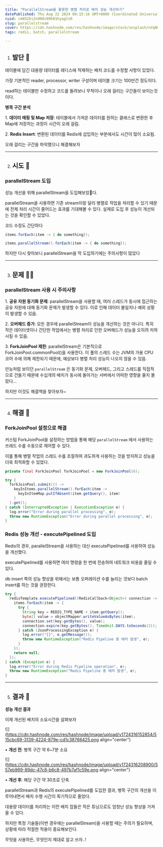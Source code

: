 ```yaml
---
title: "ParallelStream을 활용한 병렬 처리로 배치 성능 개선하기"
datePublished: Thu Aug 22 2024 09:15:16 GMT+0000 (Coordinated Universal Time)
cuid: cm052hi2n000c09k01hyagln0
slug: parallelstream
cover: https://cdn.hashnode.com/res/hashnode/image/stock/unsplash/nVqNmnAWz3A/upload/ed0307db8ba5cf243a9fc3890287d2a5.jpeg
tags: redis, batch, parallelstream

---
```


1. ## 발단 👣
    

테이블에 담긴 대용량 데이터를 레디스에 적재하는 배치 코드를 수정할 사항이 있었다.

가장 기본적인 reader, processor, writer 구성이며 테이블 크기는 100만건 정도이다.

read하는 테이블만 수정하고 코드를 돌려보니 무척이나 오래 걸리는 구간들이 보이는것이다.

**병목 구간 분석**

1\. **데이터 매핑 및 Map 저장**: 테이블에서 가져온 데이터를 원하는 클래스로 변환한 후 Map에 저장하는 과정이 시간이 오래 걸림.

2\. **Redis Insert**: 변환된 데이터를 Redis에 삽입하는 부분에서도 시간이 많이 소요됨.

오래 걸리는 구간을 파악했으니 해결해보자

---

2. ## 시도 🤔
    

### **parallelStream 도입**

성능 개선을 위해 parallelStream을 도입해보았다.

parallelStream을 사용하면 기존 stream이랑 달리 병렬로 작업을 처리할 수 있기 때문에 전체 처리 시간이 줄어드는 효과를 기대해볼 수 있다. 실제로 도입 후 성능이 개선되는 것을 확인할 수 있었다.

코드 수정도 간단하다

```java
items.forEach(item -> { do something});

items.parallelStream().forEach(item -> { do something});
```

하지만 다시 찾아보니 parallelStream을 막 도입하기에는 주의사항이 많았다

---

3. ## 문제 😵‍💫
    

### **parallelStream 사용 시 주의사항**

1\. **공유 자원 동기화 문제**: parallelStream을 사용할 때, 여러 스레드가 동시에 접근하는 공유 자원에 대해 동기화 문제가 발생할 수 있다. 이로 인해 데이터 불일치나 예외 상황이 발생할 수 있음.

2\. **오버헤드 증가**: 모든 경우에 parallelStream이 성능을 개선하는 것은 아니다. 특히 작은 데이터셋이나 간단한 작업에서는 병렬 처리로 인한 오버헤드가 성능을 오히려 저하시킬 수 있음.

3\. **ForkJoinPool 제한**: parallelStream은 기본적으로 ForkJoinPool.commonPool()을 사용한다. 이 풀의 스레드 수는 JVM의 가용 CPU 코어 수에 의해 제한되기 때문에, 예상보다 병렬 처리 성능이 나오지 않을 수 있음.

만능처럼 보이던 `parallelStream` 은 동기화 문제, 오버헤드, 그리고 스레드를 직접적으로 건들기 때문에 수십개의 배치가 동시에 돌아가는 서버에서 어떠한 영향을 줄지 몰랐다...

하지만 이것도 해결책을 찾아보자~

---

4. ## 해결 🤩
    

### **ForkJoinPool 설정으로 해결**

커스텀 ForkJoinPool을 설정하는 방법을 통해 해당 `parallelStream` 에서 사용하는 쓰레드 수를 수동으로 제어할 수 있다.

이를 통해 병렬 작업의 스레드 수를 조절하여 과도하게 사용하는 것을 방지하고 성능을 더욱 최적화할 수 있었다.

```java
private final ForkJoinPool forkJoinPool = new ForkJoinPool(6);

try {
  forkJoinPool.submit(() ->
    keyInItems.parallelStream().forEach(item ->
      keyInItemMap.putIfAbsent(item.getQuery(), item)
    )
  ).get();
} catch (InterruptedException | ExecutionException e) {
  log.error("Error during parallel processing", e);
  throw new RuntimeException("Error during parallel processing", e);
}
```

### **Redis 성능 개선 - executePipelined 도입**

Redis의 경우, parallelStream을 사용하는 대신 executePipelined를 사용하여 성능을 개선했다.

executePipelined를 사용하면 여러 명령을 한 번에 전송하여 네트워크 비용을 줄일 수 있다.

db insert 쪽의 성능 향상을 위해서는 보통 오퍼레이션 수를 늘리는 것보다 batch insert를 하는 것을 권장한다.

```java
try {
  redisTemplate.executePipelined((RedisCallback<Object>) connection -> {
    items.forEach(item -> {
      try {
        String key = REDIS_TYPE_NAME + item.getQuery();
        byte[] value = objectMapper.writeValueAsBytes(item);
        connection.set(key.getBytes(), value);
        connection.expire(key.getBytes(), TimeUnit.DAYS.toSeconds(2));
      } catch (JsonProcessingException e) {
        log.error("{}", e.getMessage());
        throw new RuntimeException("Redis Pipeline 중 에러 발생", e);
      }
    });
    return null;
  });
} catch (Exception e) {
  log.error("Error during Redis Pipeline operation", e);
  throw new RuntimeException("Redis Pipeline 중 에러 발생", e);
}
```

---

5. ## 결과 🤝
    

**성능 개선 결과**

이제 개선된 배치의 소요시간을 살펴보자

![](https://cdn.hashnode.com/res/hashnode/image/upload/v1724316152854/515cbc69-3139-4224-879e-cd1c38766425.png align="center")

• **개선 전**: 병목 구간 약 6~7분 소요

![](https://cdn.hashnode.com/res/hashnode/image/upload/v1724316208900/557eb969-89dc-47c8-b6c8-497b7af1c59e.png align="center")

• **개선 후**: 해당 구간 약 30초로 단축

parallelStream과 Redis의 executePipelined를 도입한 결과, 병목 구간의 개선을 이루어내면서 배치 수행 시간이 획기적으로 줄었다.

대용량 데이터를 처리하는 이런 배치 잡들은 작은 튜닝으로도 엄청난 성능 향상을 가져올 수 있다.

하지만 특정 기술들(이번 경우에는 parallelStream)을 사용할 때는 주의가 필요하며, 상황에 따라 적절한 적용이 중요해보인다.

무엇을 사용하든, 무엇인지 제대로 알고 쓰자..!